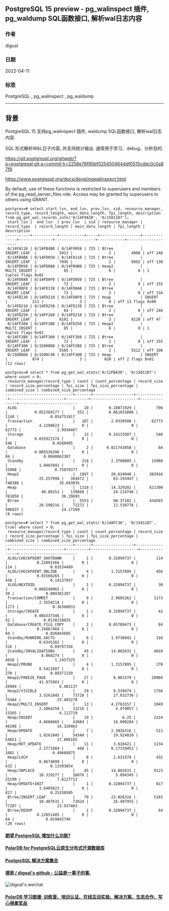 ## PostgreSQL 15 preview - pg_walinspect 插件, pg_waldump SQL函数接口, 解析wal日志内容      
                                                    
### 作者                                                     
digoal                                                                      
                                  
### 日期                                                                      
2022-04-11                                            
                                 
### 标签                                                                      
PostgreSQL , pg_walinspect , pg_waldump                       
                                                                      
----                                                                      
                                                                      
## 背景    
PostgreSQL 15 支持pg_walinspect 插件, waldump SQL函数接口, 解析wal日志内容.   
  
SQL 形式解析WAL日子内容, 并支持统计输出. 通常用于学习、debug、分析目的.    
  
https://git.postgresql.org/gitweb/?p=postgresql.git;a=commit;h=2258e76f90bf0254504644df0515cddc0c0a87f9  
  
https://www.postgresql.org/docs/devel/pgwalinspect.html  
  
By default, use of these functions is restricted to superusers and members of the pg_read_server_files role. Access may be granted by superusers to others using GRANT.  
  
```  
postgres=# select start_lsn, end_lsn, prev_lsn, xid, resource_manager, record_type, record_length, main_data_length, fpi_length, description from pg_get_wal_records_info('0/14F9A30', '0/15011D7');  
 start_lsn |  end_lsn  | prev_lsn  | xid | resource_manager | record_type  | record_length | main_data_length | fpi_length |     description       
-----------+-----------+-----------+-----+------------------+--------------+---------------+------------------+------------+---------------------  
 0/14FA118 | 0/14FB4B0 | 0/14F9958 | 725 | Btree            | INSERT_LEAF  |          5013 |                2 |       4960 | off 246  
 0/14FB4B0 | 0/14FD050 | 0/14FA118 | 725 | Btree            | INSERT_LEAF  |          7045 |                2 |       6992 | off 130  
 0/14FD050 | 0/14FD0A8 | 0/14FB4B0 | 725 | Heap2            | MULTI_INSERT |            85 |                6 |          0 | 1 tuples flags 0x02  
 0/14FD0A8 | 0/14FD0F0 | 0/14FD050 | 725 | Btree            | INSERT_LEAF  |            72 |                2 |          0 | off 155  
 0/14FD0F0 | 0/14FD138 | 0/14FD0A8 | 725 | Btree            | INSERT_LEAF  |            72 |                2 |          0 | off 134  
 0/14FD138 | 0/14FD210 | 0/14FD0F0 | 725 | Heap             | INSERT       |           211 |                3 |          0 | off 11 flags 0x00  
 0/14FD210 | 0/14FD250 | 0/14FD138 | 725 | Btree            | INSERT_LEAF  |            64 |                2 |          0 | off 246  
 0/14FD250 | 0/14FF260 | 0/14FD210 | 725 | Btree            | INSERT_LEAF  |          8181 |                2 |       8128 | off 47  
 0/14FF260 | 0/14FF2B8 | 0/14FD250 | 725 | Heap2            | MULTI_INSERT |            85 |                6 |          0 | 1 tuples flags 0x02  
 0/14FF2B8 | 0/14FF300 | 0/14FF260 | 725 | Btree            | INSERT_LEAF  |            72 |                2 |          0 | off 155  
 0/14FF300 | 0/15008D8 | 0/14FF2B8 | 725 | Btree            | INSERT_LEAF  |          5565 |                2 |       5512 | off 106  
 0/15008D8 | 0/1500C48 | 0/14FF300 | 725 | Heap             | INSERT       |           874 |                3 |        820 | off 2 flags 0x01  
(12 rows)  
```  
  
```  
postgres=# select * from pg_get_wal_stats('0/12FBA30', '0/15011D7') where count > 0;  
 resource_manager/record_type | count | count_percentage | record_size | record_size_percentage | fpi_size | fpi_size_percentage | combined_size | combined_size_percentage   
------------------------------+-------+------------------+-------------+------------------------+----------+---------------------+---------------+--------------------------  
 XLOG                         |    10 |       0.10871929 |         796 |            0.052369177 |      352 |         0.061031006 |          1148 |              0.054751817  
 Transaction                  |   187 |        2.0330508 |       62773 |              4.1298623 |        0 |                   0 |         62773 |                2.9938467  
 Storage                      |    13 |       0.14133507 |         546 |            0.035921574 |        0 |                   0 |           546 |                0.0260405  
 Database                     |     2 |      0.021743858 |          84 |            0.005526396 |        0 |                   0 |            84 |             0.0040062307  
 Standby                      |   218 |        2.3700805 |       15908 |              1.0465941 |        0 |                   0 |         15908 |               0.75870377  
 Heap2                        |  1897 |        20.624048 |      383916 |              25.257998 |   364472 |           63.193447 |        748388 |                35.693035  
 Heap                         |  1318 |        14.329202 |      621390 |               40.88151 |   139660 |           24.214746 |        761050 |                 36.29693  
 Btree                        |  5553 |         60.37182 |      434565 |              28.590216 |    72272 |           12.530776 |        506837 |                 24.17269  
(8 rows)  
```  
  
```  
postgres=# select * from pg_get_wal_stats('0/14AFC30', '0/15011D7', true) where count > 0;  
 resource_manager/record_type | count | count_percentage | record_size | record_size_percentage | fpi_size | fpi_size_percentage | combined_size | combined_size_percentage   
------------------------------+-------+------------------+-------------+------------------------+----------+---------------------+---------------+--------------------------  
 XLOG/CHECKPOINT_SHUTDOWN     |     1 |       0.32894737 |         114 |             0.22891566 |        0 |                   0 |           114 |               0.03534489  
 XLOG/CHECKPOINT_ONLINE       |     4 |        1.3157895 |         456 |             0.91566265 |        0 |                   0 |           456 |               0.14137957  
 XLOG/NEXTOID                 |     1 |       0.32894737 |          30 |            0.060240965 |        0 |                   0 |            30 |              0.009301287  
 Transaction/COMMIT           |     9 |        2.9605262 |        1173 |              2.3554218 |        0 |                   0 |          1173 |               0.36368033  
 Storage/CREATE               |     1 |       0.32894737 |          42 |            0.084337346 |        0 |                   0 |            42 |             0.0130218025  
 Database/CREATE_FILE_COPY    |     2 |       0.65789473 |          84 |             0.16867469 |        0 |                   0 |            84 |              0.026043605  
 Standby/RUNNING_XACTS        |     6 |        1.9736842 |         316 |              0.6345382 |        0 |                   0 |           316 |               0.09797356  
 Standby/INVALIDATIONS        |    45 |        14.802631 |        4018 |               8.068274 |        0 |                   0 |          4018 |                1.2457525  
 Heap2/PRUNE                  |     4 |        1.3157895 |         270 |              0.5421687 |        0 |                   0 |           270 |               0.08371159  
 Heap2/FREEZE_PAGE            |    27 |         8.881579 |       20904 |              41.975903 |        0 |                   0 |         20904 |                 6.481137  
 Heap2/VISIBLE                |    29 |         9.539474 |        1756 |              3.5261045 |    73728 |           27.032736 |         75484 |                23.403278  
 Heap2/MULTI_INSERT           |    13 |        4.2763157 |        1049 |              2.1064258 |    12216 |            4.479057 |         13265 |                 4.112719  
 Heap/INSERT                  |    19 |             6.25 |        2324 |              4.6666665 |    43884 |           16.090284 |         46208 |                14.326463  
 Heap/UPDATE                  |     7 |        2.3026316 |         511 |              1.0261045 |    54340 |           19.924028 |         54851 |                17.006165  
 Heap/HOT_UPDATE              |    11 |         3.618421 |        1134 |              2.2771084 |      468 |          0.17159452 |          1602 |               0.49668875  
 Heap/LOCK                    |     8 |         2.631579 |         432 |              0.8674699 |        0 |                   0 |           432 |               0.13393854  
 Heap/INPLACE                 |    45 |        14.802631 |        9123 |              18.319277 |    16076 |            5.894345 |         25199 |                7.8127713  
 Heap/UPDATE+INIT             |     1 |       0.32894737 |         817 |              1.6405623 |        0 |                   0 |           817 |               0.25330505  
 Btree/INSERT_LEAF            |    70 |        23.026316 |        5183 |              10.407631 |    72024 |           26.407955 |         77207 |                23.937483  
 Btree/DEDUP                  |     1 |       0.32894737 |          64 |             0.12851405 |        0 |                   0 |            64 |              0.019842746  
(20 rows)  
```  
    
  
  
#### [期望 PostgreSQL 增加什么功能?](https://github.com/digoal/blog/issues/76 "269ac3d1c492e938c0191101c7238216")
  
  
#### [PolarDB for PostgreSQL云原生分布式开源数据库](https://github.com/ApsaraDB/PolarDB-for-PostgreSQL "57258f76c37864c6e6d23383d05714ea")
  
  
#### [PostgreSQL 解决方案集合](https://yq.aliyun.com/topic/118 "40cff096e9ed7122c512b35d8561d9c8")
  
  
#### [德哥 / digoal's github - 公益是一辈子的事.](https://github.com/digoal/blog/blob/master/README.md "22709685feb7cab07d30f30387f0a9ae")
  
  
![digoal's wechat](../pic/digoal_weixin.jpg "f7ad92eeba24523fd47a6e1a0e691b59")
  
  
#### [PolarDB 学习图谱: 训练营、培训认证、在线互动实验、解决方案、生态合作、写心得拿奖品](https://www.aliyun.com/database/openpolardb/activity "8642f60e04ed0c814bf9cb9677976bd4")
  
